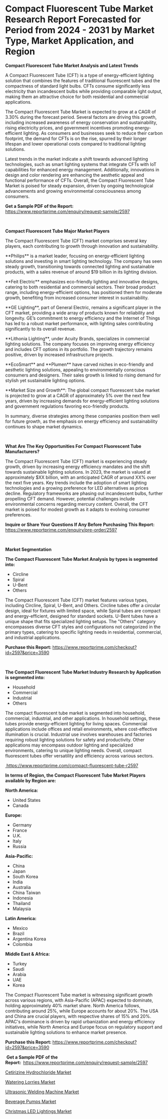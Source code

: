 <p><h1>Compact Fluorescent Tube Market Research Report Forecasted for Period from 2024 -  2031 by Market Type, Market Application, and Region</h1></p><p><strong>Compact Fluorescent Tube Market Analysis and Latest Trends</strong></p>
<p><p>A Compact Fluorescent Tube (CFT) is a type of energy-efficient lighting solution that combines the features of traditional fluorescent tubes and the compactness of standard light bulbs. CFTs consume significantly less electricity than incandescent bulbs while providing comparable light output, making them an attractive choice for both residential and commercial applications.</p><p>The Compact Fluorescent Tube Market is expected to grow at a CAGR of 3.30% during the forecast period. Several factors are driving this growth, including increased awareness of energy conservation and sustainability, rising electricity prices, and government incentives promoting energy-efficient lighting. As consumers and businesses seek to reduce their carbon footprint, the demand for CFTs is on the rise, spurred by their longer lifespan and lower operational costs compared to traditional lighting solutions.</p><p>Latest trends in the market indicate a shift towards advanced lighting technologies, such as smart lighting systems that integrate CFTs with IoT capabilities for enhanced energy management. Additionally, innovations in design and color rendering are enhancing the aesthetic appeal and functional performance of CFTs. Overall, the Compact Fluorescent Tube Market is poised for steady expansion, driven by ongoing technological advancements and growing environmental consciousness among consumers.</p></p>
<p><strong>Get a Sample PDF of the Report:&nbsp;</strong> <a href="https://www.reportprime.com/enquiry/request-sample/2597?utm_campaign=62&utm_medium=2&utm_source=Github&utm_content=ia&utm_term=02102024&utm_id=compact-fluorescent-tube">https://www.reportprime.com/enquiry/request-sample/2597</a></p>
<p>&nbsp;</p>
<p><strong>Compact Fluorescent Tube Major Market Players</strong></p>
<p><p>The Compact Fluorescent Tube (CFT) market comprises several key players, each contributing to growth through innovation and sustainability. </p><p>**Philips** is a market leader, focusing on energy-efficient lighting solutions and investing in smart lighting technology. The company has seen steady growth, transitioning towards connected lighting and sustainable products, with a sales revenue of around $19 billion in its lighting division.</p><p>**Feit Electric** emphasizes eco-friendly lighting and innovative designs, catering to both residential and commercial sectors. Their broad product range, including energy-efficient options, has positioned them for moderate growth, benefiting from increased consumer interest in sustainability.</p><p>**GE Lighting**, part of General Electric, remains a significant player in the CFT market, providing a wide array of products known for reliability and longevity. GE’s commitment to energy efficiency and the Internet of Things has led to a robust market performance, with lighting sales contributing significantly to its overall revenue.</p><p>**Lithonia Lighting**, under Acuity Brands, specializes in commercial lighting solutions. The company focuses on improving energy efficiency and includes CFT options in its portfolio. The growth trajectory remains positive, driven by increased infrastructure projects.</p><p>**EcoSmart** and **Plumen** have carved niches in eco-friendly and aesthetic lighting solutions, appealing to environmentally conscious consumers and designers. Their sales growth is linked to rising demand for stylish yet sustainable lighting options.</p><p>**Market Size and Growth**: The global compact fluorescent tube market is projected to grow at a CAGR of approximately 5% over the next few years, driven by increasing demands for energy-efficient lighting solutions and government regulations favoring eco-friendly products.</p><p>In summary, diverse strategies among these companies position them well for future growth, as the emphasis on energy efficiency and sustainability continues to shape market dynamics.</p></p>
<p>&nbsp;</p>
<p><strong>What Are The Key Opportunities For Compact Fluorescent Tube Manufacturers?</strong></p>
<p><p>The Compact Fluorescent Tube (CFT) market is experiencing steady growth, driven by increasing energy efficiency mandates and the shift towards sustainable lighting solutions. In 2023, the market is valued at approximately $XX billion, with an anticipated CAGR of around XX% over the next five years. Key trends include the adoption of smart lighting technologies and a growing preference for LED alternatives as prices decline. Regulatory frameworks are phasing out incandescent bulbs, further propelling CFT demand. However, potential challenges include environmental concerns regarding mercury content. Overall, the CFT market is poised for modest growth as it adapts to evolving consumer preferences.</p></p>
<p><strong>Inquire or Share Your Questions If Any Before Purchasing This Report:</strong> <a href="https://www.reportprime.com/enquiry/pre-order/2597?utm_campaign=62&utm_medium=2&utm_source=Github&utm_content=ia&utm_term=02102024&utm_id=compact-fluorescent-tube">https://www.reportprime.com/enquiry/pre-order/2597</a></p>
<p>&nbsp;</p>
<p><strong>Market Segmentation</strong></p>
<p><strong>The Compact Fluorescent Tube Market Analysis by types is segmented into:</strong></p>
<p><ul><li>Circline</li><li>Spiral</li><li>U-Bent</li><li>Others</li></ul></p>
<p><p>The Compact Fluorescent Tube (CFT) market features various types, including Circline, Spiral, U-Bent, and Others. Circline tubes offer a circular design, ideal for fixtures with limited space, while Spiral tubes are compact and energy-efficient, designed for standard sockets. U-Bent tubes have a unique shape that fits specialized lighting setups. The "Others" category encompasses diverse CFT styles and configurations not categorized in the primary types, catering to specific lighting needs in residential, commercial, and industrial applications.</p></p>
<p><strong>Purchase this Report:&nbsp;</strong><a href="https://www.reportprime.com/checkout?id=2597&price=3590&utm_campaign=62&utm_medium=2&utm_source=Github&utm_content=ia&utm_term=02102024&utm_id=compact-fluorescent-tube">https://www.reportprime.com/checkout?id=2597&price=3590</a></p>
<p>&nbsp;</p>
<p><strong>The Compact Fluorescent Tube Market Industry Research by Application is segmented into:</strong></p>
<p><ul><li>Household</li><li>Commercial</li><li>Industrial</li><li>Others</li></ul></p>
<p><p>The compact fluorescent tube market is segmented into household, commercial, industrial, and other applications. In household settings, these tubes provide energy-efficient lighting for living spaces. Commercial applications include offices and retail environments, where cost-effective illumination is crucial. Industrial use involves warehouses and factories requiring robust lighting solutions for safety and productivity. Other applications may encompass outdoor lighting and specialized environments, catering to unique lighting needs. Overall, compact fluorescent tubes offer versatility and efficiency across various sectors.</p></p>
<p><a href="https://www.reportprime.com/compact-fluorescent-tube-r2597?utm_campaign=62&utm_medium=2&utm_source=Github&utm_content=ia&utm_term=02102024&utm_id=compact-fluorescent-tube">&nbsp;https://www.reportprime.com/compact-fluorescent-tube-r2597</a></p>
<p><strong>In terms of Region, the Compact Fluorescent Tube Market Players available by Region are:</strong></p>
<p>
    <p> <strong> North America: </strong>
        <ul>
            <li>United States</li>
            <li>Canada</li>
        </ul>
        </p> 
    <p> <strong> Europe: </strong>
        <ul>
            <li>Germany</li>
            <li>France</li>
            <li>U.K.</li>
            <li>Italy</li>
            <li>Russia</li>
        </ul>
        </p> 
    <p> <strong> Asia-Pacific: </strong>
        <ul>
            <li>China</li>
            <li>Japan</li>
            <li>South Korea</li>
            <li>India</li>
            <li>Australia</li>
            <li>China Taiwan</li>
            <li>Indonesia</li>
            <li>Thailand</li>
            <li>Malaysia</li>
        </ul>
        </p> 
    <p> <strong> Latin America: </strong>
        <ul>
            <li>Mexico</li>
            <li>Brazil</li>
            <li>Argentina Korea</li>
            <li>Colombia</li>
        </ul>
        </p> 
    <p> <strong> Middle East & Africa: </strong>
        <ul>
            <li>Turkey</li>
            <li>Saudi</li>
            <li>Arabia</li>
            <li>UAE</li>
            <li>Korea</li>
        </ul>
    </p>
    </p>
<p><p>The Compact Fluorescent Tube market is witnessing significant growth across various regions, with Asia-Pacific (APAC) expected to dominate, holding approximately 40% market share. North America follows, contributing around 25%, while Europe accounts for about 20%. The USA and China are crucial players, with respective shares of 15% and 20%. APAC's dominance is driven by rapid urbanization and energy efficiency initiatives, while North America and Europe focus on regulatory support and sustainable lighting solutions to enhance market presence.</p></p>
<p><strong>Purchase this Report: </strong><a href="https://www.reportprime.com/checkout?id=2597&price=3590&utm_campaign=62&utm_medium=2&utm_source=Github&utm_content=ia&utm_term=02102024&utm_id=compact-fluorescent-tube">https://www.reportprime.com/checkout?id=2597&price=3590</a></p>
<p>&nbsp;<strong>Get a Sample PDF of the Report:&nbsp;&nbsp;</strong><a href="https://www.reportprime.com/enquiry/request-sample/2597?utm_campaign=62&utm_medium=2&utm_source=Github&utm_content=ia&utm_term=02102024&utm_id=compact-fluorescent-tube">https://www.reportprime.com/enquiry/request-sample/2597</a></p>
<p><strong></strong></p>
<p><p><a href="https://www.linkedin.com/pulse/driving-market-forces-cetirizine-hydrochloride-trends-future-7r7ie?trackingId=AzJNInMsRXG8zb0X%2Fk1Y%2BQ%3D%3D&utm_campaign=62&utm_medium=2&utm_source=Github&utm_content=ia&utm_term=02102024&utm_id=compact-fluorescent-tube">Cetirizine Hydrochloride Market</a></p><p><a href="https://issuu.com/reportprime-2/docs/watering-lorries-market-size-2030.p_aaf5dfb692a73c?utm_campaign=62&utm_medium=2&utm_source=Github&utm_content=ia&utm_term=02102024&utm_id=compact-fluorescent-tube">Watering Lorries Market</a></p><p><a href="https://www.linkedin.com/pulse/exploring-ultrasonic-welding-machine-market-dynamics-revenue-an0je?utm_campaign=62&utm_medium=2&utm_source=Github&utm_content=ia&utm_term=02102024&utm_id=compact-fluorescent-tube">Ultrasonic Welding Machine Market</a></p><p><a href="https://www.linkedin.com/pulse/analyzing-global-beverage-pumps-market-growth-prospects-future-u8nge?utm_campaign=62&utm_medium=2&utm_source=Github&utm_content=ia&utm_term=02102024&utm_id=compact-fluorescent-tube">Beverage Pumps Market</a></p><p><a href="https://issuu.com/reportprime-2/docs/christmas-led-lightings-market-size_53c0501d8da677?utm_campaign=62&utm_medium=2&utm_source=Github&utm_content=ia&utm_term=02102024&utm_id=compact-fluorescent-tube">Christmas LED Lightings Market</a></p></p>